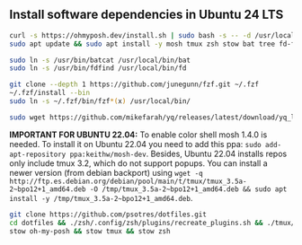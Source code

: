 ## Install software dependencies in Ubuntu 24 LTS

```bash
curl -s https://ohmyposh.dev/install.sh | sudo bash -s -- -d /usr/local/bin
sudo apt update && sudo apt install -y mosh tmux zsh stow bat tree fd-find

sudo ln -s /usr/bin/batcat /usr/local/bin/bat
sudo ln -s /usr/bin/fdfind /usr/local/bin/fd

git clone --depth 1 https://github.com/junegunn/fzf.git ~/.fzf
~/.fzf/install --bin
sudo ln -s ~/.fzf/bin/fzf*(x) /usr/local/bin/

sudo wget https://github.com/mikefarah/yq/releases/latest/download/yq_linux_amd64 -O /usr/local/bin/yq && sudo chmod +x /usr/local/bin/yq
```

**IMPORTANT FOR UBUNTU 22.04:** To enable color shell mosh 1.4.0 is needed. To install it on Ubuntu 22.04 you need to add this ppa: `sudo add-apt-repository ppa:keithw/mosh-dev`. Besides, Ubuntu 22.04 installs repos only include tmux 3.2, which do not support popups. You can install a newer version (from debian backport) using `wget -q http://ftp.es.debian.org/debian/pool/main/t/tmux/tmux_3.5a-2~bpo12+1_amd64.deb -O /tmp/tmux_3.5a-2~bpo12+1_amd64.deb && sudo apt install -y /tmp/tmux_3.5a-2~bpo12+1_amd64.deb`.



```bash
git clone https://github.com/psotres/dotfiles.git
cd dotfiles && ./zsh/.config/zsh/plugins/recreate_plugins.sh && ./tmux/.config/tmux/plugins/recreate_plugins.sh
stow oh-my-posh && stow tmux && stow zsh
```
